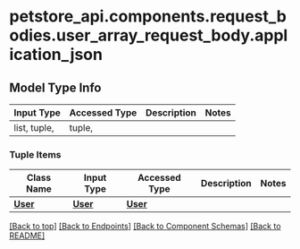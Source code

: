 # <a id="petstore_api.components.request_bodies.user_array_request_body.application_json" >petstore_api.components.request_bodies.user_array_request_body.application_json</a>

## Model Type Info
Input Type | Accessed Type | Description | Notes
------------ | ------------- | ------------- | -------------
list, tuple,  | tuple,  |  | 

### Tuple Items
Class Name | Input Type | Accessed Type | Description | Notes
------------- | ------------- | ------------- | ------------- | -------------
[**User**](../../components/schema/user.User.md) | [**User**](../../components/schema/user.User.md) | [**User**](../../components/schema/user.User.md) |  | 

[[Back to top]](#top) [[Back to Endpoints]](../../../README.md#Endpoints) [[Back to Component Schemas]](../../../README.md#Component-Schemas) [[Back to README]](../../../README.md)

